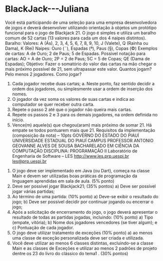 # BlackJack---Juliana

Você está participando de uma seleção para uma empresa desenvolvedora de jogos e deverá 
desenvolver utilizando orientação à objetos um protótipo funcional para o jogo de Blackjack 21. 
O jogo é simples e utiliza um baralho comum de 52 cartas (13 valores para cada um dos 4 naipes 
distintos).
Baralho:
Valores: A (Ás), 2, 3, 4, 5, 6, 7, 8, 9, 10, J (Valete), Q (Rainha ou Dama), K (Rei)
Naipes: Ouro (¨), Espadas (ª), Paus (§), Copas (©)
Exemplos de cartas: A de Ouro; 2 de Paus; 5 de Espadas.
Possível notação para 
cartas:
AO = A de Ouro; 2P = 2 de Paus; 5C = 5 de Copas; QE (Dama de 
Espadas);
Objetivo:
Fazer o somatório do valor das cartas na mão chegar o mais próximo possível de 21, 
sem ultrapassar este valor.
Quantos jogam? 
Pelo menos 2 jogadores.
Como jogar? 
1. Cada jogador recebe duas cartas;
a. Neste ponto, faz sentido decidir a ordem dos jogadores, ou simplesmente 
usar a ordem de inserção dos nomes.
2. O jogador da vez soma os valores de suas cartas e indica ao computador se quer 
receber outra carta.
3. Repete o passo 2 até que o jogador não queira mais cartas. 
4. Repete os passos 2 e 3 para os demais jogadores, na ordem definida no início.
5. Vence(m) aquele(s) que chegou(aram) mais próximo de somar 21. Há empate se 
todos pontuarem mais que 21.
Requisitos da implementação (composição da nota) – 10pts 
GOVERNO DO ESTADO DO PIAUÍ
UNIVERSIDADE ESTADUAL DO PIAUÍ
CAMPUS PROFESSOR ANTONIO GEOVANNE ALVES DE SOUSA
BACHARELADO EM CIÊNCIA DA COMPUTAÇÃO
DISCIPLINA: PROGRAMAÇÃO II
Laboratório de Engenharia de Software – LES
http://www.les.prp.uespi.br
les@prp.uespi.br
1) O jogo deve ser implementado em Java (ou Dart), começa na classe Main e devem ser 
utilizadas boas práticas de programação da linguagem aprendidas em sala de aula. (5%
ponto)
2) Deve ser possível jogar Blackjack21; (35% pontos)
a) Deve ser possível jogar várias partidas;
3) Ao término de uma partida: (10% ponto)
a) Deve-se exibir o resultado do jogo;
b) Deve ser possível decidir por continuar jogando ou encerrar o jogo;
4) Após a solicitação de encerramento do jogo, o jogo deverá apresentar o resultado de todas 
as partidas jogadas, incluindo: (10% ponto)
a) Tipo (empate, vitória); 
b) Nome dos jogadores vencedores (se tiver algum); e 
c) Pontuação de cada jogador.
5) O jogo deve utilizar tratamento de exceções (10% ponto)
a) ao menos uma classe de exceção personalizada deve ser criada e utilizada.
6) Você deve utilizar ao menos 6 classes distintas, excluindo-se a classe Main e as classes de 
Exceções e utilizar ao menos 2 padrões de projeto dentre os 23 do livro do clássico do 
tema1 . (30% pontos)
